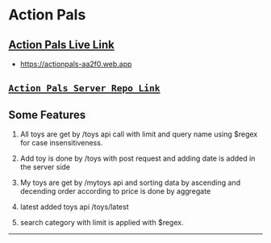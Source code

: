 # Action Pals

## [Action Pals Live Link](https://actionpals-aa2f0.web.app)
- https://actionpals-aa2f0.web.app

## [`Action Pals Server Repo Link`](https://github.com/hasankarim18/action-pals-toy-website-server)



## Some Features 

1. All toys are get by /toys api call with limit and query name using $regex for case insensitiveness. 

2. Add toy is done by /toys with post request and adding date is added in the server side 

3. My toys are get by /mytoys api and sorting data by ascending and decending order according to price is done by aggregate

4. latest added toys api /toys/latest 

5. search category with limit is applied with $regex. 




------------------------------------------


